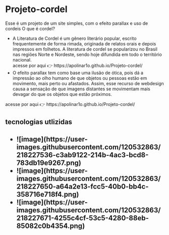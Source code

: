 # Projeto-cordel
Esse é um projeto de um site simples, com o efeito parallax e uso de cordeis 
O que é cordel?
<ul>
  <li>A Literatura de Cordel é um gênero literário popular, escrito frequentemente de forma rimada, 
  originada de relatos orais e depois impressos em folhetos. A literatura de cordel se popularizou no Brasil 
  nas regiões  Norte e Nordeste, sendo hoje difundida em todo o território nacional.</li>
  acesse por aqui 👉 https://apolinar1o.github.io/Projeto-cordel/
  <li>O efeito parallax tem como base uma ilusão de ótica, pois dá a impressão ao olho humano de que objetos ou pessoas estão em movimento, mais perto ou afastados. Assim, esse recurso de webdesign causa a sensação de que imagens distantes se movimentam mais devagar do que os objetos que estão próximos.</>
</ul>
acesse por aqui 👉 https://apolinar1o.github.io/Projeto-cordel/ <br>
<h2> tecnologias utlizidas <h2>
<ul>
<li> ![image](https://user-images.githubusercontent.com/120532863/218227536-c3ab9122-214b-4ac3-bcd8-783db19e9267.png) </li>
<li> ![image](https://user-images.githubusercontent.com/120532863/218227650-a64a2e13-fcc5-40b0-bb4c-358716e718f4.png) </li>
<li> ![image](https://user-images.githubusercontent.com/120532863/218227671-4255c4cf-53c5-4280-88eb-85082c0b4354.png) </li>
</ul>

